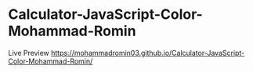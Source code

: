 # Calculator-JavaScript-Color-Mohammad-Romin
Live Preview
https://mohammadromin03.github.io/Calculator-JavaScript-Color-Mohammad-Romin/
